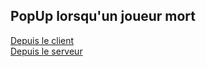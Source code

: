 ## PopUp lorsqu'un joueur mort
[Depuis le client](https://github.com/artnod78/obs/tree/master/logClient)  
[Depuis le serveur](https://github.com/artnod78/obs/tree/master/apiServer)  
